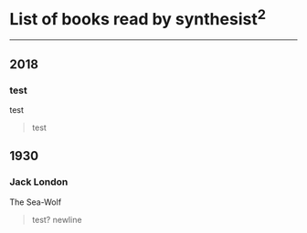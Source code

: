 # List of books read by synthesist<sup>2</sup>
---

## 2018

### test
test
> test



## 1930

### Jack London
The Sea-Wolf
> test?
> newline



